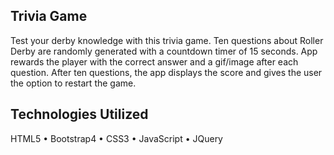 ## Trivia Game
Test your derby knowledge with this trivia game. Ten questions about Roller Derby are randomly generated with a countdown timer of 15 seconds. App rewards the player with the correct answer and a gif/image after each question. After ten questions, the app displays the score and gives the user the option to restart the game.

## Technologies Utilized
HTML5 • Bootstrap4 • CSS3 • JavaScript • JQuery
